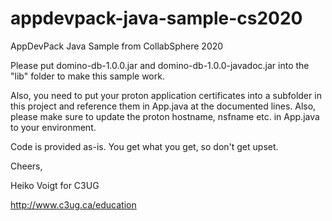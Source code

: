 # appdevpack-java-sample-cs2020
AppDevPack Java Sample from CollabSphere 2020


Please put domino-db-1.0.0.jar and domino-db-1.0.0-javadoc.jar into the "lib" folder to make this sample work.

Also, you need to put your proton application certificates into a subfolder in this project and reference them in App.java 
at the documented lines.
Also, please make sure to update the proton hostname, nsfname etc. in App.java to your environment.

Code is provided as-is. You get what you get, so don't get upset.

Cheers,

Heiko Voigt for C3UG

http://www.c3ug.ca/education
